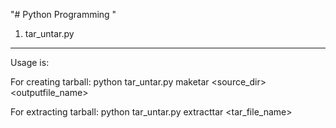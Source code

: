 "# Python Programming " 

1. tar_untar.py 
---------------

 Usage is:
 
 For creating tarball: python tar_untar.py maketar <source_dir>  <outputfile_name>
 
 For extracting tarball: python tar_untar.py extracttar <tar_file_name>
